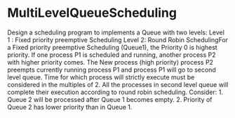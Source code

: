 # MultiLevelQueueScheduling
Design a scheduling program to implements a Queue with two levels: Level 1 : Fixed priority preemptive Scheduling Level 2: Round Robin SchedulingFor a Fixed priority preemptive Scheduling (Queue1), the Priority 0 is highest priority. If one process P1 is scheduled and running, another process P2 with higher priority comes. The New process (high priority) process P2 preempts currently running process P1 and process P1 will go to second level queue. Time for which process will strictly execute must be considered in the multiples of 2. All the processes in second level queue will complete their execution according to round robin scheduling. Consider: 1. Queue 2 will be processed after Queue 1 becomes empty. 2. Priority of Queue 2 has lower priority than in Queue 1.
